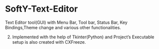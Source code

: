 # SoftY-Text-Editor
Text Editor tool(GUI) with  Menu Bar, Tool bar, Status Bar, Key Bindings,Theme change and various other functionalities. 

2) Implemented with the help of Tkinter(Python) and Project’s Executable setup is also created with CXFreeze.

